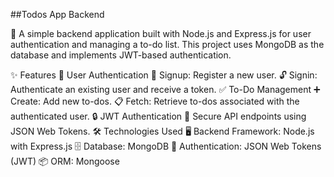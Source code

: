 ##Todos App Backend

🚀 A simple backend application built with Node.js and Express.js for user authentication and managing a to-do list. This project uses MongoDB as the database and implements JWT-based authentication.

✨ Features
🔑 User Authentication
📝 Signup: Register a new user.
🔓 Signin: Authenticate an existing user and receive a token.
✅ To-Do Management
➕ Create: Add new to-dos.
📋 Fetch: Retrieve to-dos associated with the authenticated user.
🔒 JWT Authentication
🔐 Secure API endpoints using JSON Web Tokens.
🛠️ Technologies Used
🖥️ Backend Framework: Node.js with Express.js
🗄️ Database: MongoDB
🔑 Authentication: JSON Web Tokens (JWT)
📦 ORM: Mongoose
